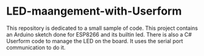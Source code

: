 # LED-maangement-with-Userform
This repository is dedicated to a small sample of code. This project contains an Arduino sketch done for ESP8266 and its builtin led. There is also a C# Userform code to manage the LED on the board. It uses the serial port communication to do it.
